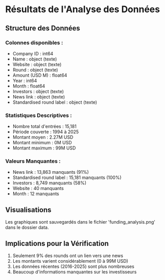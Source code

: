 # Résultats de l'Analyse des Données

## Structure des Données

### Colonnes disponibles :
- Company ID : int64
- Name : object (texte)
- Website : object (texte)
- Round : object (texte)
- Amount (USD M) : float64
- Year : int64
- Month : float64
- Investors : object (texte)
- News link : object (texte)
- Standardised round label : object (texte)

### Statistiques Descriptives :
- Nombre total d'entrées : 15,181
- Période couverte : 1994 à 2025
- Montant moyen : 2.27M USD
- Montant minimum : 0M USD
- Montant maximum : 99M USD

### Valeurs Manquantes :
- News link : 13,863 manquants (91%)
- Standardised round label : 15,181 manquants (100%)
- Investors : 8,749 manquants (58%)
- Website : 40 manquants
- Month : 12 manquants

## Visualisations
Les graphiques sont sauvegardés dans le fichier 'funding_analysis.png' dans le dossier data.

## Implications pour la Vérification
1. Seulement 9% des rounds ont un lien vers une news
2. Les montants varient considérablement (0 à 99M USD)
3. Les données récentes (2016-2025) sont plus nombreuses
4. Beaucoup d'informations manquantes sur les investisseurs 
